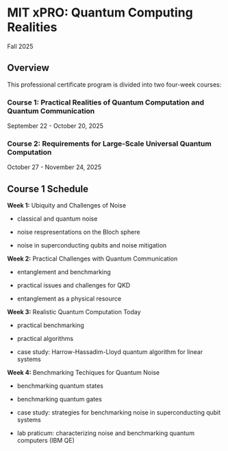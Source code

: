 # MIT xPRO:  Quantum Computing Realities

Fall 2025

## Overview

This professional certificate program is divided into two four-week courses:

### Course 1: Practical Realities of Quantum Computation and Quantum Communication

September 22 - October 20, 2025

### Course 2: Requirements for Large-Scale Universal Quantum Computation

October 27 - November 24, 2025


## Course 1 Schedule

__Week 1:__ Ubiquity and Challenges of Noise

- classical and quantum noise

- noise respresentations on the Bloch sphere

- noise in superconducting qubits and noise mitigation

__Week 2:__ Practical Challenges with Quantum Communication

- entanglement and benchmarking

- practical issues and challenges for QKD

- entanglement as a physical resource

__Week 3:__ Realistic Quantum Computation Today

- practical benchmarking

- practical algorithms

- case study: Harrow-Hassadim-Lloyd quantum algorithm for linear systems

__Week 4:__ Benchmarking Techiques for Quantum Noise

- benchmarking quantum states

- benchmarking quantum gates

- case study: strategies for benchmarking noise in superconducting qubit systems

- lab praticum: characterizing noise and benchmarking quantum computers (IBM QE)